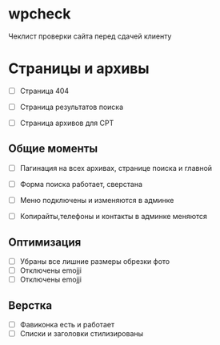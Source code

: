# wpcheck
Чеклист проверки сайта перед сдачей клиенту


# Страницы и архивы
- [ ] Страница 404
- [ ] Страница результатов поиска
- [ ] Страница архивов для CPT


## Общие моменты
- [ ] Пагинация на всех архивах, странице поиска и главной
- [ ] Форма поиска работает, сверстана
- [ ] Меню подключены и изменяются в админке
- [ ] Копирайты,телефоны и контакты в админке меняются


## Оптимизация
- [ ] Убраны все лишние размеры обрезки фото
- [ ] Отключены emojji
- [ ] Отключены emojji

## Верстка
- [ ] Фавиконка есть и работает
- [ ] Списки и заголовки стилизированы
